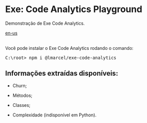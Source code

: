<div valing="top">
  <h1><span>Exe:</span> Code Analytics Playground</h1>
  <p><span>Demonstração</span> de Exe Code Analytics.</p>
  <nav>
    <div id="repository-buttons"/>
    <a class="navigation-link disabled" href="https://github.com/L-Marcel/exe-code-analytics-playground/blob/main/README.en-US.md" target="__blank__">
      en-us
    </a>
  </nav>
</div>

<br/>

<p>Você pode instalar o <span>Exe Code Analytics</span> rodando o comando:</p>
<pre>
C:\root> <span>npm</span> i @lmarcel/exe-code-analytics
</pre>

<div id="grid"> 
  <div id="grid-item">
    <h2>Informações <span>extraídas</span> disponíveis:</h2>
    <ul>
      <li id="checked"><p>Churn;</p></li>
      <li id="checked"><p>Métodos;</p></li>
      <li id="checked"><p>Classes;</p></li>
      <li id="checked"><p>Complexidade (<span>indisponível em Python</span>).</p></li>
    </ul>
  </div>
</div>
